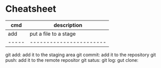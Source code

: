 
# Cheatsheet

| cmd | description |
|-----|-------------|
| add | put a file to a stage |
|-----|-----------------------|


git add: add it to the staging area
git commit: add it to the repository
git push: add it to the remote repositor
git satus: 
git log:
gut clone:

